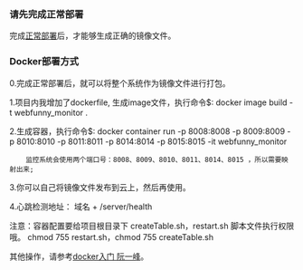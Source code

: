 ### 请先完成正常部署

完成[正常部署](https://github.com/a597873885/webfunny_monitor/blob/master/DES.md)后，才能够生成正确的镜像文件。

### Docker部署方式

0.完成正常部署后，就可以将整个系统作为镜像文件进行打包。

1.项目内我增加了dockerfile, 生成image文件，执行命令$: docker image build -t webfunny_monitor .

2.生成容器，执行命令$: docker container run -p 8008:8008 -p 8009:8009 -p 8010:8010 -p 8011:8011 -p 8014:8014 -p 8015:8015 -it webfunny_monitor

        监控系统会使用两个端口号：8008、8009、8010、8011、8014、8015 ，所以需要映射出来;

3.你可以自己将镜像文件发布到云上，然后再使用。

4.心跳检测地址： 域名 + /server/health

注意：容器配置要给项目根目录下 createTable.sh，restart.sh 脚本文件执行权限哦。 chmod 755 restart.sh，chmod 755 createTable.sh


其他操作，请参考[docker入门 阮一峰](http://www.ruanyifeng.com/blog/2018/02/docker-tutorial.html)。
